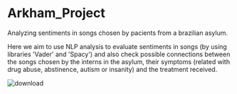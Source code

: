 # Arkham_Project
Analyzing sentiments in songs chosen by pacients from a brazilian asylum. 

Here we aim to use NLP analysis to evaluate sentiments in songs (by using libraries 'Vader' and 'Spacy') and also check possible connections between the songs chosen by the interns in the asylum, their symptoms (related with drug abuse, abstinence, autism or insanity) and the treatment received. 


![download](https://github.com/Danilosauro/Arkham_Project/assets/97618452/a38d5ec0-e883-4fc3-b7c7-dac35025342e)
